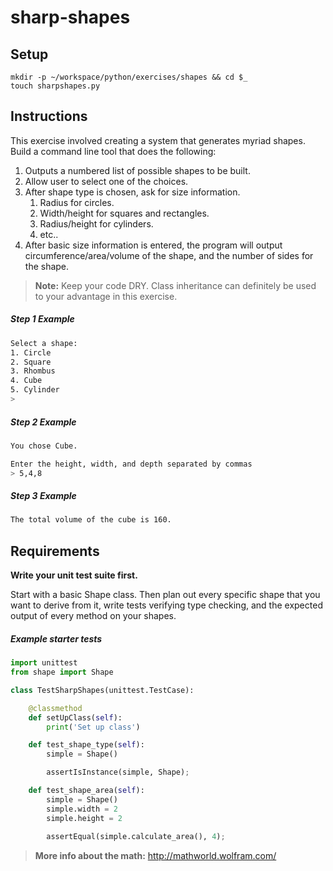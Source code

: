 # sharp-shapes

## Setup

```
mkdir -p ~/workspace/python/exercises/shapes && cd $_
touch sharpshapes.py
```

## Instructions

This exercise involved creating a system that generates myriad shapes. Build a command line tool that does the following:

1. Outputs a numbered list of possible shapes to be built.
1. Allow user to select one of the choices.
1. After shape type is chosen, ask for size information.
    1. Radius for circles.
    1. Width/height for squares and rectangles.
    1. Radius/height for cylinders.
    1. etc..
1. After basic size information is entered, the program will output circumference/area/volume of the shape, and the number of sides for the shape.

> **Note:** Keep your code DRY. Class inheritance can definitely be used to your advantage in this exercise.

##### Step 1 Example

```bash
Select a shape:
1. Circle
2. Square
3. Rhombus
4. Cube
5. Cylinder
> 
```

##### Step 2 Example

```bash
You chose Cube.

Enter the height, width, and depth separated by commas
> 5,4,8
```


##### Step 3 Example

```bash
The total volume of the cube is 160.
```


## Requirements

**Write your unit test suite first.** 

Start with a basic Shape class. Then plan out every specific shape that you want to derive from it, write tests verifying type checking, and the expected output of every method on your shapes.

##### Example starter tests

```python
import unittest
from shape import Shape

class TestSharpShapes(unittest.TestCase):

    @classmethod
    def setUpClass(self):
        print('Set up class')

    def test_shape_type(self):
        simple = Shape()

        assertIsInstance(simple, Shape);

    def test_shape_area(self):
        simple = Shape()
        simple.width = 2
        simple.height = 2
        
        assertEqual(simple.calculate_area(), 4);
```


> **More info about the math:** http://mathworld.wolfram.com/
